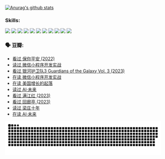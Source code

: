 
[![Anurag's github stats](https://github-readme-stats.vercel.app/api?username=w940853815)](https://github.com/anuraghazra/github-readme-stats)

### Skills:

<code><img height="32" src="https://cdn.jsdelivr.net/npm/simple-icons@v5/icons/python.svg"></code>
<code><img height="32" src="https://cdn.jsdelivr.net/npm/simple-icons@v5/icons/javascript.svg"></code>
<code><img height="32" src="https://cdn.jsdelivr.net/npm/simple-icons@v5/icons/django.svg"></code>
<code><img height="32" src="https://cdn.jsdelivr.net/npm/simple-icons@v5/icons/flask.svg"></code>
<code><img height="32" src="https://cdn.jsdelivr.net/npm/simple-icons@v5/icons/vuetify.svg"></code>
<code><img height="32" src="https://cdn.jsdelivr.net/npm/simple-icons@v5/icons/git.svg"></code>
<code><img height="32" src="https://cdn.jsdelivr.net/npm/simple-icons@v5/icons/docker.svg"></code>
<code><img height="32" src="https://cdn.jsdelivr.net/npm/simple-icons@v5/icons/postgresql.svg"></code>
<code><img height="32" src="https://cdn.jsdelivr.net/npm/simple-icons@v5/icons/elasticsearch.svg"></code>
<code><img height="32" src="https://cdn.jsdelivr.net/npm/simple-icons@v5/icons/macos.svg"></code>
<code><img height="32" src="https://cdn.jsdelivr.net/npm/simple-icons@v5/icons/linux.svg"></code>

### 🗣 豆瓣:

<!-- DOUBAN-ACTIVITIES:START -->
- [看过 保你平安‎ (2022)](https://www.douban.com/people/136069238/status/4239139510/?_i=84981859)
- [读过 微信小程序开发实战](https://www.douban.com/people/136069238/status/4237321528/?_i=84981859)
- [看过 银河护卫队3 Guardians of the Galaxy Vol. 3‎ (2023)](https://www.douban.com/people/136069238/status/4236631849/?_i=84981859)
- [在读 微信小程序开发实战](https://www.douban.com/people/136069238/status/4230177692/?_i=84981859)
- [在读 美国增长的起落](https://www.douban.com/people/136069238/status/4220055912/?_i=84981859)
- [读过 AI·未来](https://www.douban.com/people/136069238/status/4220054171/?_i=84981859)
- [看过 满江红‎ (2023)](https://www.douban.com/people/136069238/status/4219146433/?_i=84981859)
- [看过 回廊亭‎ (2023)](https://www.douban.com/people/136069238/status/4215992758/?_i=84981859)
- [读过 梁庄十年](https://www.douban.com/people/136069238/status/4206664969/?_i=84981859)
- [在读 AI·未来](https://www.douban.com/people/136069238/status/4206653520/?_i=84981859)
<!-- DOUBAN-ACTIVITIES:END -->


![Snake animation](https://raw.githubusercontent.com/w940853815/w940853815/output/github-contribution-grid-snake.svg)

<!--
**w940853815/w940853815** is a ✨ _special_ ✨ repository because its `README.md` (this file) appears on your GitHub profile.

Here are some ideas to get you started:

- 🔭 I’m currently working on ...
- 🌱 I’m currently learning ...
- 👯 I’m looking to collaborate on ...
- 🤔 I’m looking for help with ...
- 💬 Ask me about ...
- 📫 How to reach me: ...
- 😄 Pronouns: ...
- ⚡ Fun fact: ...
-->
